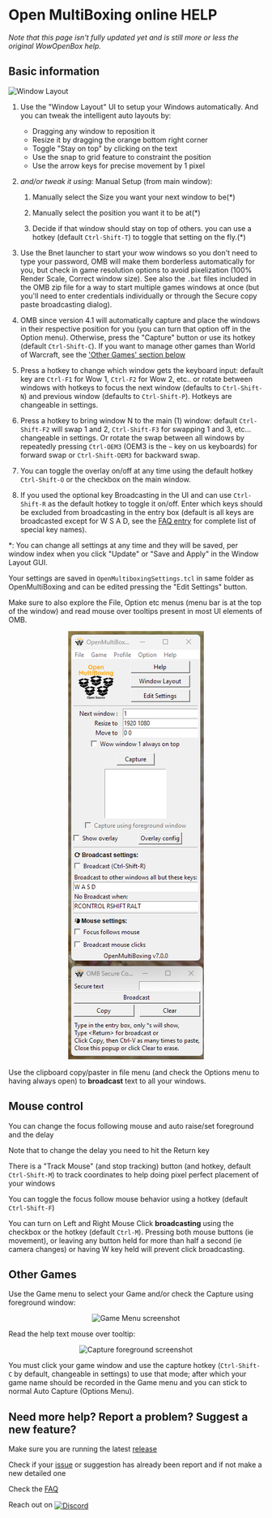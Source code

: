 # Open MultiBoxing online HELP

_Note that this page isn't fully updated yet and is still more or less the original WowOpenBox help._

## Basic information
![Window Layout](https://wowopenbox.org/sshotWindowLayout.png)

1. Use the "Window Layout" UI to setup your Windows automatically. And you can tweak the intelligent auto layouts by:
    + Dragging any window to reposition it
    + Resize it by dragging the orange bottom right corner
    + Toggle "Stay on top" by clicking on the text
    + Use the snap to grid feature to constraint the position
    + Use the arrow keys for precise movement by 1 pixel

1. _and/or tweak it using:_ Manual Setup (from main window):

    1. Manually select the Size you want your next window to be(*)

    1. Manually select the position you want it to be at(*)

    1. Decide if that window should stay on top of others. you can use a hotkey (default `Ctrl-Shift-T`) to toggle that setting on the fly.(*)

1. Use the Bnet launcher to start your wow windows so you don't need to type your password, OMB will make them borderless automatically for you, but check in game resolution options to avoid pixelization (100% Render Scale, Correct window size). See also the `.bat` files included in the OMB zip file for a way to start multiple games windows at once (but you'll need to enter credentials individually or through the Secure copy paste broadcasting dialog).

1. OMB since version 4.1 will automatically capture and place the windows in their respective position for you (you can turn that option off in the Option menu). Otherwise, press the "Capture" button or use its hotkey (default `Ctrl-Shift-C`). If you want to manage other games than World of Warcraft, see the ['Other Games' section below](#other-games)

1. Press a hotkey to change which window gets the keyboard input: default key are `Ctrl-F1` for Wow 1, `Ctrl-F2` for Wow 2, etc.. or rotate between windows with hotkeys to focus the next window (defaults to `Ctrl-Shift-N`) and previous window (defaults to `Ctrl-Shift-P`). Hotkeys are changeable in settings.

1. Press a hotkey to bring window N to the main (1) window: default `Ctrl-Shift-F2` will swap 1 and 2,  `Ctrl-Shift-F3` for swapping 1 and 3, etc... changeable in settings. Or rotate the swap between all windows by repeatedly pressing `Ctrl-OEM3` (OEM3 is the `~` key on us keyboards) for forward swap or `Ctrl-Shift-OEM3` for backward swap.

1. You can toggle the overlay on/off at any time using the default hotkey `Ctrl-Shift-O` or the checkbox on the main window.

1. If you used the optional key Broadcasting in the UI and can use `Ctrl-Shift-R` as the default hotkey to toggle it on/off. Enter which keys should be excluded from broadcasting in the entry box (default is all keys are broadcasted except for W S A D, see the [FAQ entry](https://github.com/WowOpenBox/WowOpenBox/wiki/FAQ#what-special-key-names-can-i-use-in-the-round-robin-key-list) for complete list of special key names).

*: You can change all settings at any time and they will be saved, per window index when you click "Update" or "Save and Apply" in the Window Layout GUI.

Your settings are saved in `OpenMultiboxingSettings.tcl` in same folder as OpenMultiBoxing and can be edited pressing the "Edit Settings" button.

Make sure to also explore the File, Option etc menus (menu bar is at the top of the window) and read mouse over tooltips present in most UI elements of OMB.

<p align="center">
<img src="sshot7_0.png" alt="OMB 7.0 Screenshot">
</p>

Use the clipboard copy/paster in file menu (and check the Options menu to having always open) to **broadcast** text to all your windows.

## Mouse control

You can change the focus following mouse and auto raise/set foreground and the delay

Note that to change the delay you need to hit the Return key

There is a "Track Mouse" (and stop tracking) button (and hotkey, default `Ctrl-Shift-M`) to track coordinates to help doing pixel perfect placement of your windows

You can toggle the focus follow mouse behavior using a hotkey (default `Ctrl-Shift-F`)

You can turn on Left and Right Mouse Click **broadcasting** using the checkbox or the hotkey (default `Ctrl-M`). Pressing both mouse buttons (ie movement), or leaving any button held for more than half a second (ie camera changes) or having W key held will prevent click broadcasting.

## Other Games

Use the Game menu to select your Game and/or check the Capture using foreground window:

<p align="center">
<img src="https://wowopenbox.org/sshot_game_menu.PNG" alt="Game Menu screenshot">
</p>

Read the help text mouse over tooltip:

<p align="center">
<img src="https://wowopenbox.org/sshot_capturefg.png" alt="Capture foreground screenshot">
</p>

You must click your game window and use the capture hotkey (`Ctrl-Shift-C` by default, changeable in settings) to use that mode; after which your game name should be recorded in the Game menu and you can stick to normal Auto Capture (Options Menu).



## Need more help? Report a problem? Suggest a new feature?

Make sure you are running the latest [release](https://github.com/OpenMultiBoxing/OpenMultiBoxing/releases)

Check if your [issue](https://github.com/OpenMultiBoxing/OpenMultiBoxing/issues/) or suggestion has already been report and if not make a new detailed one

Check the [FAQ](https://github.com/WowOpenBox/WowOpenBox/wiki/FAQ)

Reach out on <a href="https://discord.gg/SMGvEeb"><img src="https://wowopenbox.org/discord.svg" alt="Discord" align="center" height="24pt"></a>
